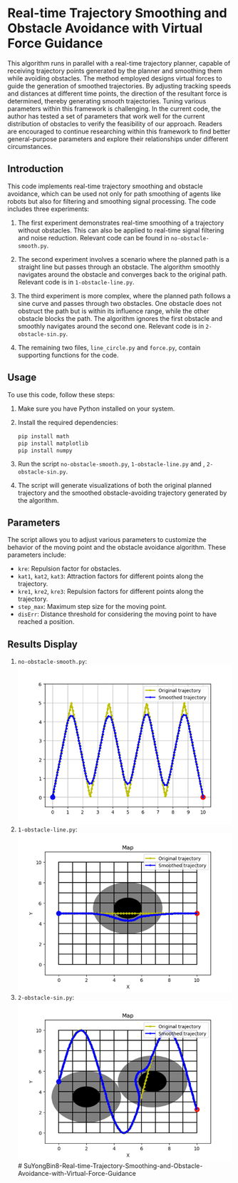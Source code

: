 
# Real-time Trajectory Smoothing and Obstacle Avoidance with Virtual Force Guidance
This algorithm runs in parallel with a real-time trajectory planner, capable of receiving trajectory points 
generated by the planner and smoothing them while avoiding obstacles. The method employed designs virtual 
forces to guide the generation of smoothed 
trajectories. By adjusting tracking speeds and distances at different time points, the direction of the 
resultant force is determined, thereby generating smooth trajectories. Tuning various parameters within 
this framework is challenging. In the current 
code, the author has tested a set of parameters that work well for the current distribution of obstacles 
to verify the feasibility of our approach. Readers are encouraged to continue researching within this 
framework to find better general-purpose parameters 
and explore their relationships under different circumstances.

## Introduction

This code implements real-time trajectory smoothing and obstacle avoidance, which can be used not only for 
path smoothing of agents like robots but also for filtering and smoothing signal processing. The code 
includes three experiments:

1. The first experiment demonstrates real-time smoothing of a trajectory without obstacles. This can also 
be applied to real-time signal filtering and noise reduction. Relevant code can be found 
in `no-obstacle-smooth.py`.

2. The second experiment involves a scenario where the planned path is a straight line but passes through 
an obstacle. The algorithm smoothly navigates around the obstacle and converges back to the original 
path. Relevant code is in `1-obstacle-line.py`.

3. The third experiment is more complex, where the planned path follows a sine curve and passes through 
two obstacles. One obstacle does not obstruct the path but is within its influence range, while the 
other obstacle blocks the path. The algorithm ignores the first obstacle and smoothly navigates around 
the second one. Relevant code is in `2-obstacle-sin.py`.

4. The remaining two files, `line_circle.py` and `force.py`, contain supporting functions for the code.

## Usage

To use this code, follow these steps:

1. Make sure you have Python installed on your system.
2. Install the required dependencies:

   ```
   pip install math
   pip install matplotlib
   pip install numpy
   ```

3. Run the script `no-obstacle-smooth.py`, `1-obstacle-line.py` and , `2-obstacle-sin.py`.
4. The script will generate visualizations of both the original planned trajectory and the 
smoothed obstacle-avoiding trajectory generated by the algorithm.

## Parameters

The script allows you to adjust various parameters to customize the behavior of the moving 
point and the obstacle avoidance algorithm. These parameters include:

- `kre`: Repulsion factor for obstacles.
- `kat1`, `kat2`, `kat3`: Attraction factors for different points along the trajectory.
- `kre1`, `kre2`, `kre3`: Repulsion factors for different points along the trajectory.
- `step_max`: Maximum step size for the moving point.
- `disErr`: Distance threshold for considering the moving point to have reached a position.

## Results Display
1. `no-obstacle-smooth.py`:
![image](img/Figure_1.png)
2. `1-obstacle-line.py`:
![image](img/Figure_2.png)
3. `2-obstacle-sin.py`:
![image](img/Figure_3.png)
#   S u Y o n g B i n 8 - R e a l - t i m e - T r a j e c t o r y - S m o o t h i n g - a n d - O b s t a c l e - A v o i d a n c e - w i t h - V i r t u a l - F o r c e - G u i d a n c e 
 
 
